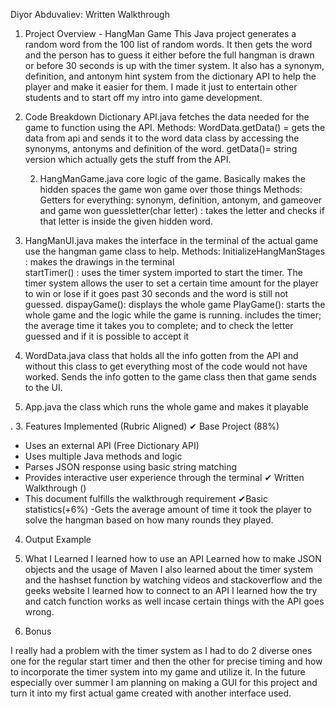
Diyor Abduvaliev: Written Walkthrough 

1. Project Overview - HangMan Game 
This Java project generates a random word from the 100 list of random words. It then gets the word and the person has to guess it either before the full hangman is drawn or before 30 seconds is up with the timer system. It also has a synonym, definition, and antonym hint system from the dictionary API to help the player and make it easier for them. I made it just to entertain other students and to start off my intro into game development. 

2. Code Breakdown
Dictionary API.java 
fetches the data needed for the game to function using the API.
	      Methods: 
WordData.getData() = gets the data from api and sends it to the word data class by accessing the synonyms, antonyms and definition of the word.
getData()= string version which actually gets the stuff from the API. 

     2.   HangManGame.java
core logic of the game. Basically makes the hidden spaces the game won game over those things 
	       Methods:
Getters for everything: synonym, definition, antonym, and gameover and game won 
guessletter(char letter) : takes the letter and checks if that letter is inside the given hidden word.
  3.  HangManUI.java 
makes the interface in the terminal of the actual game use the hangman game class to help. 
	    Methods: 
InitializeHangManStages : makes the drawings in the terminal  
startTimer() : uses the timer system imported to start the timer. The timer system allows the user to set a certain time amount for the player to win or lose if it goes past 30 seconds and the word is still not guessed. 
dispayGame(): displays the whole game 
PlayGame(): starts the whole game and the logic while the game is running. includes the timer; the average time it takes you to complete; and to check the letter guessed and if it is possible to accept it

4. WordData.java
class that holds all the info gotten from the API and without this class to get everything most of the code would not have worked. Sends the info gotten to the game class then that game sends to the UI.

5. App.java
the class which runs the whole game and makes it playable

.
3. Features Implemented (Rubric Aligned)
✔ Base Project (88%)
 - Uses an external API (Free Dictionary API)
 - Uses multiple Java methods and logic
 - Parses JSON response using basic string matching
 - Provides interactive user experience through the terminal
✔ Written Walkthrough ()
 - This document fulfills the walkthrough requirement
✔Basic statistics(+6%)
-Gets the average amount of time it took the player to solve the hangman based on how many rounds they played. 

4. Output Example

5. What I Learned
I learned how to use an API 
Learned how to make JSON objects and the usage of Maven 
I also learned about the timer system and the hashset function by watching videos and stackoverflow and the geeks website 
I learned how to connect to an API 
I learned how the try and catch function works as well incase certain things with the API goes wrong. 



6. Bonus 

I really had a problem with the timer system as I had to do 2 diverse ones one for the regular start timer and then the other for precise timing and how to incorporate the timer system into my game and utilize it. 
In the future especially over summer I am planning on making  a GUI for this project and turn it into my first actual game created with another interface used. 


